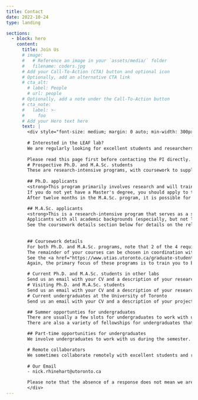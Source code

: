 ```yaml
---
title: Contact
date: 2022-10-24
type: landing

sections:
  - block: hero
    content:
      title: Join Us
      # image:
      #   # Reference an image in your `assets/media/` folder
      #   filename: coders.jpg
      # Add your Call-To-Action (CTA) button and optional icon
      # Optionally, add an alternative CTA link
      # cta_alt:
        # label: People
        # url: people
      # Optionally, add a note under the Call-To-Action button
      # cta_note:
      #   label: >-
      #     foo       
      # Add your Hero text here
      text: |
        <div style="font-size: medium; margin: 0 auto; min-width: 300px; max-width: 800px">
          
        # Interested in the LEAF lab?
        We are regularly looking for excellent students and researchers to work with at many levels of experience: Postdocs, Ph.D., research-oriented Master's students, and undergraduates. Our lab is a welcoming, intellectually vibrant environment working to solve some of the most interesting and critical research problems in the fields of robotics and machine learning.
        
        Please read this page first before contacting the PI directly.
        # Prospective Ph.D. and M.A.Sc. students
        These are research-intensive programs, with coursework to supplement students' research development. Apply through the UTIAS <a href="https://www.utias.utoronto.ca/admissions/">graduate admissions website</a>. Mention the PI's name in your application if you're interested in working together. <strong>Both programs are research-intensive. Applicants with all academic backgrounds (especially, but not limited to, CS and Machine Learning backgrounds) are encouraged to apply</strong>. 
                
        ## Ph.D. applicants
        <strong>This program primarily involves research and will train you to be a successful and independent scientist in our fields of research</strong>. Applicants with all academic backgrounds (especially, but not limited to, CS and Machine Learning backgrounds) are encouraged to apply. Applicants may enter the <a href="https://www.utias.utoronto.ca/doctor-of-philosophy-phd/">PhD program</a> via one of two routes: 1) following completion of an MASc degree in engineering, mathematics, physics, or chemistry; or 2) transfer from the University of Toronto MASc program.
        If you do not yet have a Master's degree, you should apply to the <a href="https://www.utias.utoronto.ca/master-of-applied-science/">M.A.Sc. program</a>, or, if you have an exceptional record, please discuss with me directly, as exceptions are possible (but rare).
        After twelve months in the M.A.Sc. program, it is possible for particularly strong students to transfer directly to the Ph.D. program. See the coursework details section below for details on the relatively small amount of coursework involved.

        ## M.A.Sc. applicants
        <strong>This is a research-intensive program that serves as a stepping-stone to prepare you for Ph.D.-level research</strong>.
        Applicants with all academic backgrounds (especially, but not limited to, CS and Machine Learning backgrounds) are encouraged to apply.
        See the coursework details section below for details on the relatively small amount of coursework involved.
        
 
        ## Coursework details
        For both Ph.D. and M.A.Sc. programs, note that 2 of the 4 required courses must be classified as Robotics (ROB) or Aerospace (AER), which involves a broad set of robotics, computer science, and machine learning topics.
        The remainder of your courses can be chosen in coordination with your advisor to help you hone your knowledge of topics relevant to your research.
        See the <a href="https://www.utias.utoronto.ca/graduate-students/course-descriptions/#SSECourses">Robotics course list here</a>. You can learn more about <a href="https://www.utias.utoronto.ca/graduate-students/program-specific-information-and-emphases/">program-specific information here</a>, including the precise program requirements.
        Again, the primary focus of these programs is to train you to be a successful and independent scientist in our fields of research.

        # Current Ph.D. and M.A.Sc. students in other labs
        Send us an email with your CV and a description of your research interests. Please mention how your interests overlap with our past work or future direction. We encourage people with all educational backgrounds to apply.
        # Visiting Ph.D. and M.A.Sc. students
        Send us an email with your CV and a description of your research interests. Please mention how your interests overlap with our past work or future direction. We encourage people with all educational backgrounds to apply. 
        # Current undergraduates at the University of Toronto
        Send us an email with your CV and a description of your project/research interests. Typically, we will expect you to have taken a Robotics, Machine Learning, or Computer Vision-related course. Regardless, we encourage people with all backgrounds to apply.

        ## Summer opportunties for undergraduates
        There are usually a few slots for undergraduates to work with us in the summer. If you think you might be a good fit, please let us know. Note that the best route to a summer internship is through getting involved with our lab well beforehand.
        There are also a variety of fellowships for undergraduates that we can point you to. Obtaining one of these fellowships increases your chances.

        ## Part-time opportunities for undergraduates
        We involve undergraduates to work with us during the semester. These positions are offered on a case-by-case basis depending on a variety of factors.

        # Remote collaborators
        We sometimes collaborate remotely with excellent students and researchers who have sufficient relevant experience. Send us an email with your CV and a description of your project/research interests. Please mention how your interests overlap with our past work or future direction. We encourage people with all educational backgrounds to apply.
        
        # Our Email
        - nick.rhinehart@utoronto.ca

        Please note that the absence of a response does not mean we are not interested (especially in the case of graduate student applicants). In the case of graduate student applicatns, please ensure to mention the LEAF lab and the PI's name in your application, and rest assured that we will consider it.
        </div>
---
```

